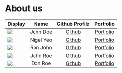 # About us

Display |   Name    |             Github Profile              | Portfolio 
--------|:---------:|:---------------------------------------:|:---------:
![](https://via.placeholder.com/100.png?text=Photo) | John Doe  |      [Github](https://github.com/)      | [Portfolio](docs/team/johndoe.md)
![](https://via.placeholder.com/100.png?text=Photo) | Nigel Yeo | [Github](https://github.com/NigelYeoTW) | [Portfolio](docs/team/NigelYeo.md)
![](https://via.placeholder.com/100.png?text=Photo) | Ron John  |      [Github](https://github.com/)      | [Portfolio](docs/team/johndoe.md)
![](https://via.placeholder.com/100.png?text=Photo) | John Roe  |      [Github](https://github.com/)      | [Portfolio](docs/team/johndoe.md)
![](https://via.placeholder.com/100.png?text=Photo) |  Don Roe  |      [Github](https://github.com/)      | [Portfolio](docs/team/johndoe.md)
